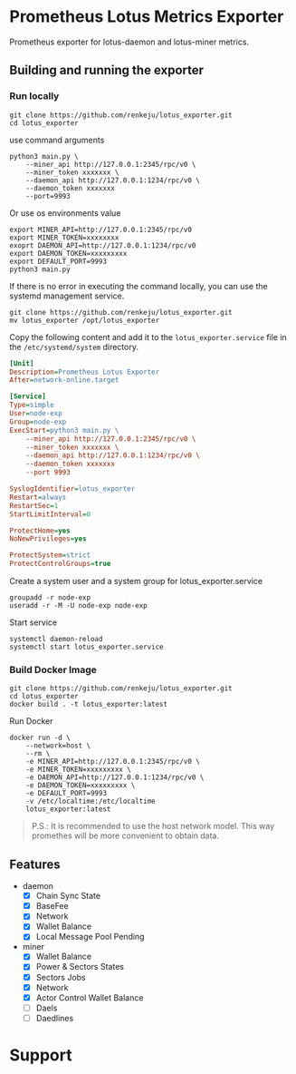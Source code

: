 # Prometheus Lotus Metrics Exporter

Prometheus exporter for lotus-daemon and lotus-miner metrics.

## Building and running the exporter

### Run locally

```
git clone https://github.com/renkeju/lotus_exporter.git
cd lotus_exporter
```

use command arguments
```
python3 main.py \
    --miner_api http://127.0.0.1:2345/rpc/v0 \
    --miner_token xxxxxxx \
    --daemon_api http://127.0.0.1:1234/rpc/v0 \
    --daemon_token xxxxxxx 
    --port=9993
```

Or use os environments value

```
export MINER_API=http://127.0.0.1:2345/rpc/v0
export MINER_TOKEN=xxxxxxxx
exoprt DAEMON_API=http://127.0.0.1:1234/rpc/v0
export DAEMON_TOKEN=xxxxxxxxx
export DEFAULT_PORT=9993
python3 main.py
```

If there is no error in executing the command locally, you can use the systemd management service.

```
git clone https://github.com/renkeju/lotus_exporter.git
mv lotus_exporter /opt/lotus_exporter
```

Copy the following content and add it to the `lotus_exporter.service` file in the `/etc/systemd/system` directory.

```ini
[Unit]
Description=Prometheus Lotus Exporter
After=network-online.target

[Service]
Type=simple
User=node-exp
Group=node-exp
ExecStart=python3 main.py \
    --miner_api http://127.0.0.1:2345/rpc/v0 \
    --miner_token xxxxxxx \
    --daemon_api http://127.0.0.1:1234/rpc/v0 \
    --daemon_token xxxxxxx
    --port 9993

SyslogIdentifier=lotus_exporter
Restart=always
RestartSec=1
StartLimitInterval=0

ProtectHome=yes
NoNewPrivileges=yes

ProtectSystem=strict
ProtectControlGroups=true
```

Create a system user and a system group for lotus_exporter.service

```
groupadd -r node-exp
useradd -r -M -U node-exp node-exp 
```

Start service

```
systemctl daemon-reload
systemctl start lotus_exporter.service
```

### Build Docker Image

```
git clone https://github.com/renkeju/lotus_exporter.git
cd lotus_exporter
docker build . -t lotus_exporter:latest
```

Run Docker

```
docker run -d \
    --network=host \
    --rm \
    -e MINER_API=http://127.0.0.1:2345/rpc/v0 \
    -e MINER_TOKEN=xxxxxxxxx \
    -e DAEMON_API=http://127.0.0.1:1234/rpc/v0 \
    -e DAEMON_TOKEN=xxxxxxxxx \
    -e DEFAULT_PORT=9993
    -v /etc/localtime:/etc/localtime
    lotus_exporter:latest
```

> P.S.: It is recommended to use the host network model. This way promethes will be more convenient to obtain data.

## Features

* daemon
  - [x] Chain Sync State
  - [x] BaseFee
  - [x] Network
  - [x] Wallet Balance
  - [x] Local Message Pool Pending
* miner
  - [x] Wallet Balance
  - [x] Power & Sectors States
  - [x] Sectors Jobs
  - [x] Network
  - [x] Actor Control Wallet Balance
  - [ ] Daels
  - [ ] Daedlines

# Support

